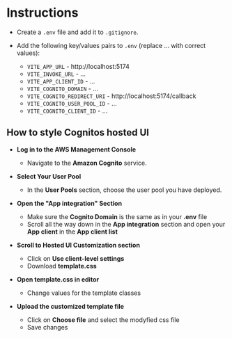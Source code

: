# Instructions

- Create a `.env` file and add it to `.gitignore`.
- Add the following key/values pairs to `.env` (replace ... with correct values):

  - `VITE_APP_URL` - http://localhost:5174
  - `VITE_INVOKE_URL` - ...
  - `VITE_APP_CLIENT_ID` - ...
  - `VITE_COGNITO_DOMAIN` - ...
  - `VITE_COGNITO_REDIRECT_URI` - http://localhost:5174/callback
  - `VITE_COGNITO_USER_POOL_ID` - ...
  - `VITE_COGNITO_CLIENT_ID` - ...

## How to style Cognitos hosted UI

- **Log in to the AWS Management Console**

  - Navigate to the **Amazon Cognito** service.

- **Select Your User Pool**

  - In the **User Pools** section, choose the user pool you have deployed.

- **Open the "App integration" Section**

  - Make sure the **Cognito Domain** is the same as in your **.env** file
  - Scroll all the way down in the **App integration** section and open your **App client** in the **App client list**

- **Scroll to Hosted UI Customization section**

  - Click on **Use client-level settings**
  - Download **template.css**

- **Open template.css in editor**

  - Change values for the template classes

- **Upload the customized template file**
  - Click on **Choose file** and select the modyfied css file
  - Save changes
